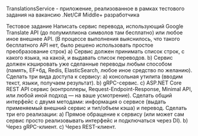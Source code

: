 TranslationsService - приложение, реализованное в рамках тестового задания на вакансию .Net/C# Middle+ разработчика

Тестовое задание
Написать сервис перевода, использующий Google Translate API (до полумиллиона символов там бесплатно) или любое иное внешнее API. 
(В процессе выполнения выяснилось, что такого бесплатного API нет, было решено использовать простое преобразование строк)
a) Сервис должен принимать список строк, с какого языка, на какой, и выдавать список переводов.
b) Сервис должен кэшировать уже сделанные переводы любым способом (память, EF+бд, Redis, ElasticSearch, любое иное средство по желанию).
Сделать три вида доступа к сервису:
a) консольная утилита (вводим текст, языки, получаем результат).
b) gRPC-сервис.
c) ASP.NET Core REST API сервис (контроллеры, Request-Endpoint-Response, Minimal API, или любой иной подход — на ваше усмотрение).
Сделать общий интерфейс с двумя методами: информация о сервисе (выдать применяемый внешний сервис и тип/объем кэша) и перевод. Сделать три его реализации:
a) Прямое обращение к сервису (или может сам сервис просто реализовывать интерфейс и подключаться через DI).
b) Через gRPC-клиент.
c) Через REST-клиент.
